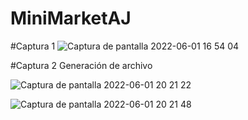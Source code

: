 # MiniMarketAJ
#Captura 1
![Captura de pantalla 2022-06-01 16 54 04](https://user-images.githubusercontent.com/35089326/171527645-63e54a91-6ab9-4017-9550-c6688981dc14.png)


#Captura 2 Generación de archivo

![Captura de pantalla 2022-06-01 20 21 22](https://user-images.githubusercontent.com/35089326/171527495-6a5e20da-ccb5-44cd-9a96-67c12933b07d.png)

![Captura de pantalla 2022-06-01 20 21 48](https://user-images.githubusercontent.com/35089326/171527499-d5357fdd-6839-41ca-b22b-f38ca65e0a67.png)
